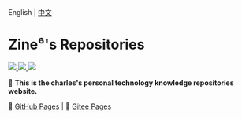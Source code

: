 English | [中文](./README.md)

# Zine⁶'s Repositories

<a href="http://creativecommons.org/licenses/by-sa/4.0/" target="_blank">
    <img src="https://img.shields.io/badge/Post%20License-CC%204.0%20BY--SA-blue.svg">
</a>
<a href="https://github.com/jiange1236/jiange1236.GitHub.io/blob/main/LICENSE" target="_blank">
    <img src="https://img.shields.io/badge/Code%20License-MIT-blue.svg">
</a>
<a href="https://github.com/jiange1236/jiange1236.GitHub.io/actions/workflows/deploy-pages.yml" target="_blank">
    <img src="https://github.com/jiange1236/jiange1236.GitHub.io/actions/workflows/deploy-pages.yml/badge.svg">
</a>


📝 **This is the charles's personal technology knowledge repositories website.** 

🐢 [GitHub Pages](https://zecdn.top) | 🐇 [Gitee Pages](https://charles7c.gitee.io)
